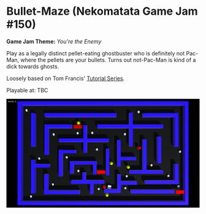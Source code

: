 # Bullet-Maze (Nekomatata Game Jam #150)
**Game Jam Theme:** _You're the Enemy_

Play as a legally distinct pellet-eating ghostbuster who is definitely not Pac-Man, where the pellets are your bullets. Turns out not-Pac-Man is kind of a dick towards ghosts.

Loosely based on Tom Francis' [Tutorial Series](https://www.youtube.com/watch?v=K2OGes1-b6E).

Playable at: TBC

![Screenshot](/Screenshot1.PNG)
